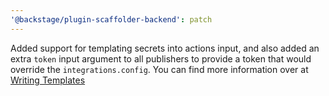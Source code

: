 ```yaml
---
'@backstage/plugin-scaffolder-backend': patch
---
```


Added support for templating secrets into actions input, and also added an extra `token` input argument to all publishers to provide a token that would override the `integrations.config`.
You can find more information over at [Writing Templates](https://backstage.io/docs/features/software-templates/writing-templates#using-the-users-oauth-token)
